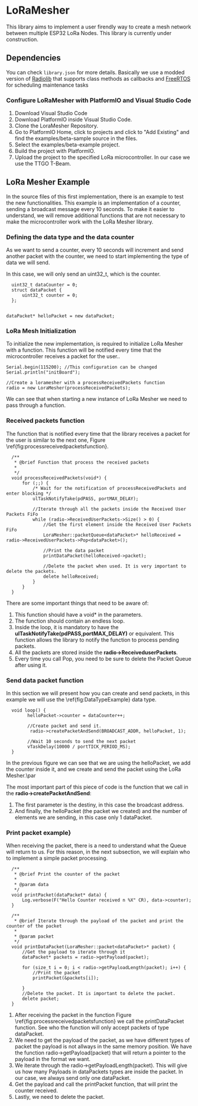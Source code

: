 # LoRaMesher
This library aims to implement a user firendly way to create a mesh network between multiple ESP32 LoRa Nodes. This library is currently under construction.

## Dependencies
You can check `library.json` for more details. Basically we use a modded version of [Radiolib](https://github.com/jgromes/RadioLib) that supports class methods as callbacks and [FreeRTOS](https://freertos.org/index.html) for scheduling maintenance tasks

###  Configure LoRaMesher with PlatformIO and Visual Studio Code
1. Download Visual Studio Code
2. Download PlatformIO inside Visual Studio Code.
3. Clone the LoraMesher Repository.
4. Go to PlatformIO Home, click to projects and click to "Add Existing" and find the examples/beta-sample source in the files. 
5. Select the examples/beta-example project.
6. Build the project with PlatformIO.
7. Upload the project to the specified LoRa microcontroller. In our case we use the TTGO T-Beam.

## LoRa Mesher Example
In the source files of this first implementation, there is an example to test the new functionalities.
This example is an implementation of a counter, sending a broadcast message every 10 seconds.
To make it easier to understand, we will remove additional functions that are not necessary to make the microcontroller work with the LoRa Mesher library.
    
            
### Defining the data type and the data counter
As we want to send a counter, every 10 seconds will increment and send another packet with the counter, we need to start implementing the type of data we will send.

In this case, we will only send an uint32_t, which is the counter.
```
  uint32_t dataCounter = 0;
  struct dataPacket {
      uint32_t counter = 0;
  };


dataPacket* helloPacket = new dataPacket;
```
    
### LoRa Mesh Initialization
To initialize the new implementation, is required to initialize LoRa Mesher with a function. This function will be notified every time that the microcontroller receives a packet for the user..

```
Serial.begin(115200); //This configuration can be changed
Serial.println("initBoard");

//Create a loramesher with a processReceivedPackets function
radio = new LoraMesher(processReceivedPackets);
```
        
We can see that when starting a new instance of LoRa Mesher we need to pass through a function. 
        
### Received packets function
The function that is notified every time that the library receives a packet for the user is similar to the next one, Figure \ref{fig:processreceivedpacketsfunction}.
```
  /**
   * @brief Function that process the received packets
   *
   */
  void processReceivedPackets(void*) {
      for (;;) {
          /* Wait for the notification of processReceivedPackets and enter blocking */
          ulTaskNotifyTake(pdPASS, portMAX_DELAY);

          //Iterate through all the packets inside the Received User Packets FiFo
          while (radio->ReceivedUserPackets->Size() > 0) {
              //Get the first element inside the Received User Packets FiFo
              LoraMesher::packetQueue<dataPacket>* helloReceived = radio->ReceivedUserPackets->Pop<dataPacket>();

              //Print the data packet
              printDataPacket(helloReceived->packet);

              //Delete the packet when used. It is very important to delete the packets.
              delete helloReceived;
          }
      }
  }
```
There are some important things that need to be aware of:
        
1. This function should have a void* in the parameters.
2. The function should contain an endless loop.
3. Inside the loop, it is mandatory to have the **ulTaskNotifyTake(pdPASS,portMAX_DELAY)** or equivalent. This function allows the library to notify the function to process pending packets.
4. All the packets are stored inside the **radio->ReceiveduserPackets**.
5. Every time you call Pop, you need to be sure to delete the Packet Queue after using it.
        
### Send data packet function
In this section we will present how you can create and send packets, in this example we will use the \ref{fig:DataTypeExample} data type.

```
  void loop() {
        helloPacket->counter = dataCounter++;

        //Create packet and send it.
         radio->createPacketAndSend(BROADCAST_ADDR, helloPacket, 1);

        //Wait 10 seconds to send the next packet
        vTaskDelay(10000 / portTICK_PERIOD_MS);
  }
```

In the previous figure we can see that we are using the helloPacket, we add the counter inside it, and we create and send the packet using the LoRa Mesher.\par

The most important part of this piece of code is the function that we call in the **radio->createPacketAndSend**:

1. The first parameter is the destiny, in this case the broadcast address.
2. And finally, the helloPacket (the packet we created) and the number of elements we are sending, in this case only 1 dataPacket.

### Print packet example}
When receiving the packet, there is a need to understand what the Queue will return to us. For this reason, in the next subsection, we will explain who to implement a simple packet processing.

```
  /**
   * @brief Print the counter of the packet
   *
   * @param data
   */
  void printPacket(dataPacket* data) {
      Log.verbose(F("Hello Counter received n %X" CR), data->counter);
  }

  /**
   * @brief Iterate through the payload of the packet and print the counter of the packet
   *
   * @param packet
   */
  void printDataPacket(LoraMesher::packet<dataPacket>* packet) {
      //Get the payload to iterate through it
      dataPacket* packets = radio->getPayload(packet);

      for (size_t i = 0; i < radio->getPayloadLength(packet); i++) {
          //Print the packet
          printPacket(&packets[i]);

      }
      //Delete the packet. It is important to delete the packet.
      delete packet;
  }
```
1. After receiving the packet in the function Figure \ref{fig:processreceivedpacketsfunction} we call the printDataPacket function. See who the function will only accept packets of type dataPacket.
2. We need to get the payload of the packet, as we have different types of packet the payload is not allways in the same memory position. We have the function radio->getPayload(packet) that will return a pointer to the payload in the format we want.
3. We iterate through the radio->getPayloadLength(packet). This will give us how many Payloads in dataPackets types are inside the packet. In our case, we always send only one dataPacket.
4. Get the payload and call the printPacket function, that will print the counter received.
5. Lastly, we need to delete the packet.
